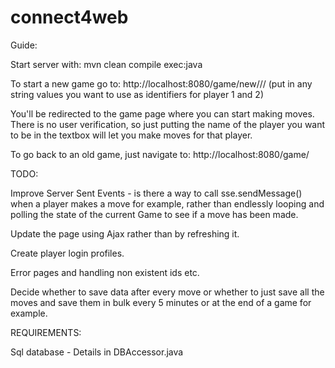 # connect4web

Guide:

Start server with:
  mvn clean compile exec:java

To start a new game go to:
 http://localhost:8080/game/new/<player1name>/<player2name>/  (put in any string values you want to use as identifiers for player 1 and 2)
 
You'll be redirected to the game page where you can start making moves.
There is no user verification, so just putting the name of the player you want to be in the textbox will let you make moves for that player.

To go back to an old game, just navigate to:
http://localhost:8080/game/<game id>

TODO:

Improve Server Sent Events - is there a way to call sse.sendMessage() when a player makes a move for example, rather than endlessly looping and polling the state of the current Game to see if a move has been made.

Update the page using Ajax rather than by refreshing it.

Create player login profiles.

Error pages and handling non existent ids etc.

Decide whether to save data after every move or whether to just save all the moves and save them in bulk every 5 minutes or at the end of a game for example.

REQUIREMENTS:

Sql database - Details in DBAccessor.java
